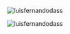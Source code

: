 <p align="center"><img src="https://github-readme-stats.vercel.app/api/top-langs?username=luisfernandodass&show_icons=true&locale=en&layout=compact&theme=merko" alt="luisfernandodass"/></p>

<p align="center"><img src="https://github-readme-stats.vercel.app/api?username=luisfernandodass&show_icons=true&theme=highcontrast" alt="luisfernandodass"/></p>
